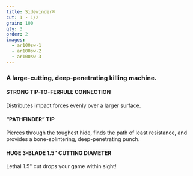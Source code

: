 ```yaml
---
title: Sidewinder®
cut: 1 - 1/2
grain: 100
qty: 3
order: 2
images:
  - ar100sw-1
  - ar100sw-2
  - ar100sw-3
---
```


### A large-cutting, deep-penetrating killing machine.

#### STRONG TIP-TO-FERRULE CONNECTION

Distributes impact forces evenly over a larger surface.

#### “PATHFINDER” TIP

Pierces through the toughest hide, finds the path of least resistance, and provides a bone-splintering, deep-penetrating punch.

#### HUGE 3-BLADE 1.5" CUTTING DIAMETER

Lethal 1.5" cut drops your game within sight!